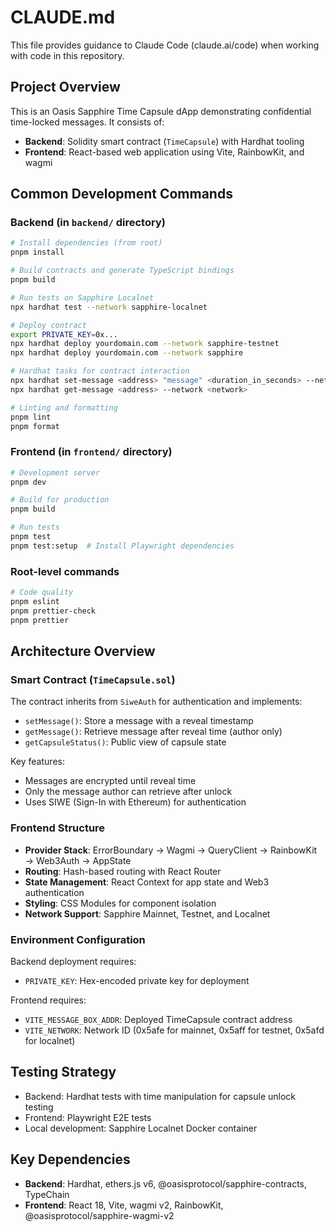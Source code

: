 # CLAUDE.md

This file provides guidance to Claude Code (claude.ai/code) when working with code in this repository.

## Project Overview

This is an Oasis Sapphire Time Capsule dApp demonstrating confidential time-locked messages. It consists of:

- **Backend**: Solidity smart contract (`TimeCapsule`) with Hardhat tooling
- **Frontend**: React-based web application using Vite, RainbowKit, and wagmi

## Common Development Commands

### Backend (in `backend/` directory)

```bash
# Install dependencies (from root)
pnpm install

# Build contracts and generate TypeScript bindings
pnpm build

# Run tests on Sapphire Localnet
npx hardhat test --network sapphire-localnet

# Deploy contract
export PRIVATE_KEY=0x...
npx hardhat deploy yourdomain.com --network sapphire-testnet
npx hardhat deploy yourdomain.com --network sapphire

# Hardhat tasks for contract interaction
npx hardhat set-message <address> "message" <duration_in_seconds> --network <network>
npx hardhat get-message <address> --network <network>

# Linting and formatting
pnpm lint
pnpm format
```

### Frontend (in `frontend/` directory)

```bash
# Development server
pnpm dev

# Build for production
pnpm build

# Run tests
pnpm test
pnpm test:setup  # Install Playwright dependencies
```

### Root-level commands

```bash
# Code quality
pnpm eslint
pnpm prettier-check
pnpm prettier
```

## Architecture Overview

### Smart Contract (`TimeCapsule.sol`)

The contract inherits from `SiweAuth` for authentication and implements:

- `setMessage()`: Store a message with a reveal timestamp
- `getMessage()`: Retrieve message after reveal time (author only)
- `getCapsuleStatus()`: Public view of capsule state

Key features:

- Messages are encrypted until reveal time
- Only the message author can retrieve after unlock
- Uses SIWE (Sign-In with Ethereum) for authentication

### Frontend Structure

- **Provider Stack**: ErrorBoundary → Wagmi → QueryClient → RainbowKit → Web3Auth → AppState
- **Routing**: Hash-based routing with React Router
- **State Management**: React Context for app state and Web3 authentication
- **Styling**: CSS Modules for component isolation
- **Network Support**: Sapphire Mainnet, Testnet, and Localnet

### Environment Configuration

Backend deployment requires:

- `PRIVATE_KEY`: Hex-encoded private key for deployment

Frontend requires:

- `VITE_MESSAGE_BOX_ADDR`: Deployed TimeCapsule contract address
- `VITE_NETWORK`: Network ID (0x5afe for mainnet, 0x5aff for testnet, 0x5afd for localnet)

## Testing Strategy

- Backend: Hardhat tests with time manipulation for capsule unlock testing
- Frontend: Playwright E2E tests
- Local development: Sapphire Localnet Docker container

## Key Dependencies

- **Backend**: Hardhat, ethers.js v6, @oasisprotocol/sapphire-contracts, TypeChain
- **Frontend**: React 18, Vite, wagmi v2, RainbowKit, @oasisprotocol/sapphire-wagmi-v2
